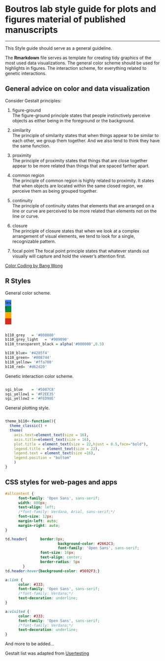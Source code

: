# Boutros lab style guide for plots and figures material of published manuscripts

----------------------------------------------

This Style guide should serve as a general guideline. 

The **Rmarkdown** file serves as template for creating tidy graphics of the most
used data visualizations. The general color scheme should be used for highlights 
in figures. The interaction scheme, for everything related to genetic interactions. 

## General advice on color and data visualization

Consider Gestalt principles:
1. figure-ground  
 The figure-ground principle states that people instinctively perceive objects as either being in the foreground or the background.

2. similarity  
 The principle of similarity states that when things appear to be similar to each other, we group them together. And we also tend to think they have the same function.
 
3. proximity  
 The principle of proximity states that things that are close together appear to be more related than things that are spaced farther apart.

4. common region  
 The principle of common region is highly related to proximity. It states that when objects are located within the same closed region, we perceive them as being grouped together.

5. continuity  
 The principle of continuity states that elements that are arranged on a line or curve are perceived to be more related than elements not on the line or curve.

6. closure  
 The principle of closure states that when we look at a complex arrangement of visual elements, we tend to look for a single, recognizable pattern.
 
7. focal point 
 The focal point principle states that whatever stands out visually will capture and hold the viewer’s attention first.

[Color Coding by Bang Wong](https://www.nature.com/articles/nmeth0810-573)

## R Styles

General color scheme. <br><div style='background-color: #4285f4; width:20px; height:20px;'>test</div><div style='background-color: #008744; width:20px; height:20px;'></div><div style='background-color: #ffa700; width:20px; height:20px;'></div><div style='background-color: #d62d20; width:20px; height:20px;'></div>


```r

b110_grey   = '#808080'
b110_grey_light   = '#909090'
b110_transparent_black = alpha('#000000',0.5)

b110_blue= '#4285f4'
b110_green= '#008744'
b110_yellow= '#ffa700'
b110_red= '#d62d20'

```

Genetic interaction color scheme.

```r

sgi_blue    = '#5087C8'
sgi_yellow1 = '#F2EE35'
sgi_yellow2 = '#FED98E'

```

General plotting style.

```r

theme_b110<-function(){
  theme_classic() +
  theme(
    axis.text=element_text(size = 16), 
    axis.title=element_text(size = 16),
    plot.title = element_text(size = 22,hjust = 0.5,face="bold"),
    legend.title = element_text(size = 22),
    legend.text = element_text(size =16),
    legend.position = "bottom"
    )
}

```

## CSS styles for web-pages and apps

```css
#allcontent {
      font-family: 'Open Sans', sans-serif;
      width: 800px;
      text-align: left;
      /*font-family: Verdana, Arial, sans-serif;*/
      font-size: 12px;
      margin-left: auto;
      margin-right: auto;
}

td.header{      border:0px;
                        background-color: #2662C3;
                        font-family: 'Open Sans', sans-serif;
                font-size: 16px;
                text-align: center;
                border-radius: 5px
        }
td.header:hover{background-color: #5692F3;}

a:link {
      color: #333;
      font-family: 'Open Sans', sans-serif;
      /*font-family: Verdana;*/
      text-decoration: underline;
}

a:visited {
      color: #333;
      font-family: 'Open Sans', sans-serif;
      /*font-family: Verdana;*/
      text-decoration: underline;
}
```

And more to be added...

Gestalt list was adapted from [Usertesting](https://www.usertesting.com/blog/gestalt-principles/)